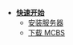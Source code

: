* [**快速开始**](QuickStart/)
    * [安装服务器](QuickStart/Install/)
    * [下载 MCBS](QuickStart/Install_MCBS/)
